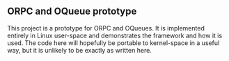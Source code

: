 ## ORPC and OQueue prototype

This project is a prototype for ORPC and OQueues. It is implemented entirely in Linux user-space and demonstrates the
framework and how it is used. The code here will hopefully be portable to kernel-space in a useful way, but it is
unlikely to be exactly as written here.